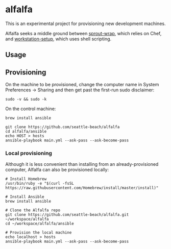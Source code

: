 # alfalfa

This is an experimental project for provisioning new development machines.

Alfalfa seeks a middle ground between [sprout-wrap][sprout-wrap], which relies
on Chef, and [workstation-setup][workstation-setup], which uses shell
scripting.

[sprout-wrap]: https://github.com/pivotal-sprout/sprout-wrap
[workstation-setup]: https://github.com/pivotal/workstation-setup

## Usage



## Provisioning

On the machine to be provisioned, change the computer name in System
Preferences -> Sharing and then get past the first-run sudo disclaimer:

```
sudo -v && sudo -k
```

On the control machine:

```
brew install ansible

git clone https://github.com/seattle-beach/alfalfa
cd alfalfa/ansible
echo HOST > hosts
ansible-playbook main.yml --ask-pass --ask-become-pass
```

### Local provisioning

Although it is less convenient than installing from an already-provisioned
computer, Alfalfa can also be provisioned locally:

```
# Install Homebrew
/usr/bin/ruby -e "$(curl -fsSL https://raw.githubusercontent.com/Homebrew/install/master/install)"

# Install Ansible
brew install ansible

# Clone the Alfalfa repo
git clone https://github.com/seattle-beach/alfalfa.git ~/workspace/alfalfa
cd ~/workspace/alfalfa/ansible

# Provision the local machine
echo localhost > hosts
ansible-playbook main.yml --ask-pass --ask-become-pass
```
